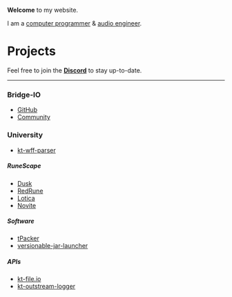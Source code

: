 **Welcome** to my website.

I am a [computer programmer](https://github.com/tyluur) & [audio engineer](https://twitter.com/teamvoidinc).

# Projects

Feel free to join the **[Discord](https://discord.gg/3TP9yWnDnt)** to stay up-to-date.

---

### Bridge-IO

- [GitHub](https://github.com/company/bridge-io)
- [Community](https://discord.gg/3TP9yWnDnt)

### University

- [kt-wff-parser](https://github.com/Tyluur/kt-wff-parser)

##### RuneScape

- [Dusk](https://github.com/dusk-rs)
- [RedRune](https://github.com/Tyluur/RedRune-667)
- [Lotica](https://github.com/Tyluur/Lotica)
- [Novite](https://github.com/Tyluur/Novite)

##### Software

- [tPacker](https://github.com/Tyluur/tPacker)
- [versionable-jar-launcher](https://github.com/bridge-io/versionable-jar-launcher)

##### APIs

- [kt-file.io](https://github.com/Tyluur/kt-file.io)
- [kt-outstream-logger](https://github.com/Tyluur/kt-outstream-logger)
